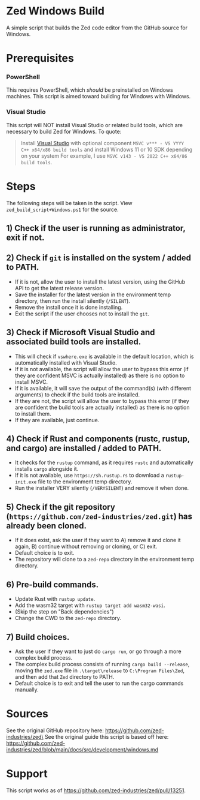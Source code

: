 # Zed Windows Build
A simple script that builds the Zed code editor from the GitHub source for Windows.

# Prerequisites

### PowerShell
This requires PowerShell, which *should* be preinstalled on Windows machines. This script is aimed toward building for Windows with Windows.

### Visual Studio
This script will NOT install Visual Studio or related build tools, which are necessary to build Zed for Windows. To quote:
 > Install [Visual Studio](https://visualstudio.microsoft.com/downloads/) with optional component `MSVC v*** - VS YYYY C++ x64/x86 build tools` and install Windows 11 or 10 SDK depending on your system
For example, I use `MSVC v143 - VS 2022 C++ x64/86 build tools`.

# Steps
The following steps will be taken in the script. View `zed_build_script+Windows.ps1` for the source.

## 1) Check if the user is running as administrator, exit if not.

## 2) Check if `git` is installed on the system / added to PATH.
- If it is not, allow the user to install the latest version, using the GitHub API to get the latest release version.
- Save the installer for the latest version in the environment temp directory, then run the install silently (`/SILENT`).
- Remove the install once it is done installing.
- Exit the script if the user chooses not to install the `git`.

## 3) Check if Microsoft Visual Studio and associated build tools are installed.
- This will check if `vswhere.exe` is available in the default location, which is automatically installed with Visual Studio.
- If it is not available, the script will allow the user to bypass this error (if they are confident MSVC is actually installed) as there is no option to install MSVC.
- If it is available, it will save the output of the command(s) (with different arguments) to check if the build tools are installed.
- If they are not, the script will allow the user to bypass this error (if they are confident the build tools are actually installed) as there is no option to install them.
- If they are available, just continue.

## 4) Check if Rust and components (rustc, rustup, and cargo) are installed / added to PATH.
- It checks for the `rustup` command, as it requires `rustc` and automatically installs `cargo` alongside it.
- If it is not available, use `https://sh.rustup.rs` to download a `rustup-init.exe` file to the environment temp directory.
- Run the installer VERY silently (`/VERYSILENT`) and remove it when done.

## 5) Check if the git repository (`https://github.com/zed-industries/zed.git`) has already been cloned.
- If it does exist, ask the user if they want to A) remove it and clone it again, B) continue without removing or cloning, or C) exit.
- Default choice is to exit.
- The repository will clone to a `zed-repo` directory in the environment temp directory.

## 6) Pre-build commands.
- Update Rust with `rustup update`.
- Add the wasm32 target with `rustup target add wasm32-wasi`.
- (Skip the step on "Back dependencies")
- Change the CWD to the `zed-repo` directory.

## 7) Build choices.
- Ask the user if they want to just do `cargo run`, or go through a more complex build process.
- The complex build process consists of running `cargo build --release`, moving the `zed.exe` file in `.\target\release` to `C:\Program Files\Zed`, and then add that `Zed` directory to PATH.
- Default choice is to exit and tell the user to run the cargo commands manually.

# Sources
See the original GitHub repository here: https://github.com/zed-industries/zed\
See the original guide this script is based off here: https://github.com/zed-industries/zed/blob/main/docs/src/development/windows.md

# Support
This script works as of https://github.com/zed-industries/zed/pull/13251.
